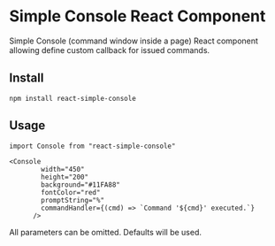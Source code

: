 # Simple Console React Component

Simple Console (command window inside a page) React component allowing define custom callback for issued commands.

## Install

```
npm install react-simple-console
```

## Usage

```
import Console from "react-simple-console"

<Console
        width="450"
        height="200"
        background="#11FA88"
        fontColor="red"
        promptString="%"
        commandHandler={(cmd) => `Command '${cmd}' executed.`}
      />
```
All parameters can be omitted. Defaults will be used.